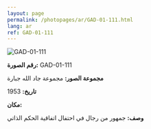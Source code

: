 ```yaml
---
layout: page
permalink: /photopages/ar/GAD-01-111.html
lang: ar
ref: GAD-01-111
---
```


![GAD-01-111](/smallimages/GAD-01-111-600.jpg)

**رقم الصورة:** GAD-01-111

**مجموعة الصور:** مجموعة جاد الله جبارة

**تاريخ:** 1953

**مكان:**

**وصف:** جمهور من رجال في احتفال اتفاقية الحكم الذاتي 
